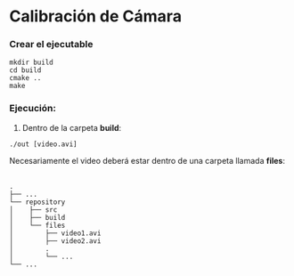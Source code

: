 # Calibración de Cámara

### Crear el ejecutable

```
mkdir build
cd build
cmake ..
make
```

### Ejecución:

1. Dentro de la carpeta **build**:
```
./out [video.avi]
```
Necesariamente el video deberá estar dentro de una carpeta llamada **files**: <br><br>

    .
    ├── ...
    └── repository                   
    │    ├── src
    │    ├── build        
    │    └── files
    │        ├── video1.avi 
    │        ├── video2.avi
    │        .      
    │        └── ...            
    └── ...
